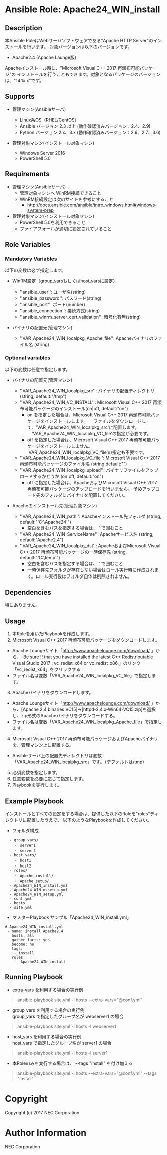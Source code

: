 # Ansible Role: Apache24_WIN\_install

## Description

本Ansible RoleはWebサーバソフトウェアである"Apache HTTP Server"のインストールを行います。
対象バージョンは以下のバージョンです。

- Apache2.4 (Apache Launge版)

Apacheインストール時に、"Microsoft Visual C++ 2017 再頒布可能パッケージ"の
インストールを行うこともできます。対象となるパッケージのバージョンは、"14.1x.x"です。

## Supports

- 管理マシン(Ansibleサーバ)
  - Linux系OS（RHEL/CentOS）
  - Ansible バージョン 2.3 以上 (動作確認済みバージョン：2.4、2.9)
  - Python バージョン 2.x、3.x  (動作確認済みバージョン：2.6、2.7、3.6)


- 管理対象マシン(インストール対象マシン)
  - Windows Server 2016
  - PowerShell 5.0

## Requirements
- 管理マシン(Ansibleサーバ)
  - 管理対象マシンへ	WinRM接続できること
  - WinRM接続設定は次のサイトを参考にすること
    - http://docs.ansible.com/ansible/intro_windows.html#windows-system-prep
- 管理対象マシン(インストール対象マシン)
  - PowerShell 5.0を利用できること
  - ファイアフォールが適切に設定されていること

## Role Variables
### Mandatory Variables

以下の変数は必ず指定します。

- WinRM設定（group_varsもしくはhost_varsに設定）
  * ''ansible_user'': ユーザ名(string)
  * ''ansible_password'': パスワード(string)
  * ''ansible_port'': ポート(number)
  * ''ansible_connection'': 接続方式(string)
  * ''ansible_winrm_server_cert_validation'': 暗号化有無(string)


- バイナリの配置元(管理マシン)
  * ''VAR_Apache24_WIN_localpkg_Apache_file'': Apacheバイナリのファイル名 (string)

### Optional variables

以下の変数は任意で指定します。

- バイナリの配置元(管理マシン)
  * ''VAR_Apache24_WIN_localpkg_src'': バイナリの配置ディレクトリ(string, default:"/tmp")
  * ''VAR_Apache24_WIN_VC_INSTALL'': Microsoft Visual C++ 2017 再頒布可能パッケージのインストール(on|off, default:"on")
    + on を指定した場合は、Microsoft Visual C++ 2017 再頒布可能パッケージをインストールします。
    　ファイルをダウンロードして、'VAR_Apache24_WIN_localpkg_src'に配置します。
    　'VAR_Apache24_WIN_localpkg_VC_file'の指定が必要です。
    + off を指定した場合は、Microsoft Visual C++ 2017 再頒布可能パッケージをインストールしません。
      'VAR_Apache24_WIN_localpkg_VC_file'の指定も不要です。
  * ''VAR_Apache24_WIN_localpkg_VC_file'': Microsoft Visual C++ 2017 再頒布可能パッケージのファイル名 (string,default:"")
  * ''VAR_Apache24_WIN_localpkg_upload'': バイナリファイルをアップロードするかどうか (on|off, default:"on")
    + off に指定した場合は、ApacheおよびMicrosoft Visual C++ 2017 再頒布可能パッケージのアップロードを行いません。
      予めアップロード先のフォルダにバイナリを配置してください。


- Apacheのインストール先(管理対象マシン)
  * ''VAR_Apache24_WIN_path'': Apacheインストール先フォルダ (string, default:"'C:\Apache24'")
    + 空白を含むパスを指定する場合は、'' で囲むこと
  * ''VAR_Apache24_WIN_ServiceName'': Apacheサービス名 (string, default:"Apache2.4")
  * ''VAR_Apache24_WIN_localpkg_dst'': ApacheおよびMicrosoft Visual C++ 2017 再頒布可能パッケージの一時保存先 (string, default:"'C:\temp'")
    + 空白を含むパスを指定する場合は、'' で囲むこと
    + 一時保存先フォルダが存在しない場合はロール実行時に作成されます。ロール実行後はフォルダ自体は削除されません。

## Dependencies

特にありません。

## Usage

1. 本Roleを用いたPlaybookを作成します。
2. Microsoft Visual C++ 2017 再頒布可能パッケージをダウンロードします。
  - Apache Loungeサイト「http://www.apachelounge.com/download/ 」から、「Be sure !! that you have installed the latest C++ Redistributable Visual Studio 2017 : vc_redist_x64 or vc_redist_x86.」のリンク「vc_redist_x64」をクリックする
  - ファイル名は変数「VAR_Apache24_WIN_localpkg_VC_file」で指定します。
3. Apacheバイナリをダウンロードします。
  - Apache Loungeサイト「http://www.apachelounge.com/download/ 」から、[Apache 2.4 binaries VC15]→[httpd-2.4.x-Win64-VC15.zip]を選択し、zip形式のApacheバイナリをダウンロードする。
  - ファイル名は変数「VAR_Apache24_WIN_localpkg_Apache_file」で指定します。
4. Microsoft Visual C++ 2017 再頒布可能パッケージおよびApacheバイナリを、管理マシン上に配置する。
  - Ansibleサーバ上の配置先ディレクトリは変数「VAR_Apache24_WIN_localpkg_src」です。（デフォルトは/tmp）
5. 必須変数を指定します。
6. 任意変数を必要に応じて指定します。
7. Playbookを実行します。


## Example Playbook

インストールとすべての設定をする場合は、提供した以下のRoleを"roles"ディレクトリに配置したうえで、
以下のようなPlaybookを作成してください。

- フォルダ構成
~~~
  - group_vars/
    ・ server1
    ・ server2
  - host_vars/
    ・ host1
    ・ host2
  - roles/
    ・ Apache_install/
    ・ Apache_setup/
  - Apache24_WIN_install.yml
  - Apache24_WIN_ossetup.yml
  - Apache24_WIN_setup.yml
  - conf.yml
  - hosts
  - site.yml
~~~

- マスターPlaybook サンプル「Apache24_WIN_install.yml」
~~~
# Apache24_WIN_install.yml
 - name: install Apache2.4
   hosts: all
   gather_facts: yes
   become: no
   tags:
    - install
   roles:
     - Apache24_WIN_install
~~~


## Running Playbook
- extra-vars を利用する場合の実行例
> ansible-playbook site.yml  -i hosts --extra-vars="@conf.yml"

- group_vars を利用する場合の実行例  
group_vars で指定したグループ名が webserver1 の場合
> ansible-playbook site.yml  -i hosts -l webserver1

- host_vars を利用する場合の実行例  
 host_vars で指定したグループ名が server1 の場合
> ansible-playbook site.yml  -i hosts -l server1

- 本Roleのみを実行する場合は、 --tags "install" を付け加える
> ansible-playbook site.yml  -i hosts --extra-vars="@conf.yml" --tags "install"

# Copyright
Copyright (c) 2017 NEC Corporation

# Author Information
NEC Corporation
